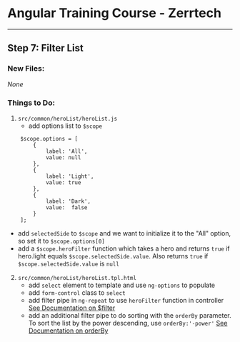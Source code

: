 # Angular Training Course - Zerrtech
-----

## Step 7: Filter List 

### New Files:
*None*

### Things to Do:
1. `src/common/heroList/heroList.js`
   * add options list to `$scope`
```
    $scope.options = [
        {
            label: 'All',
            value: null
        },
        {
            label: 'Light',
            value: true
        },
        {
            label: 'Dark',
            value:  false
        }
    ];
```
   * add `selectedSide` to `$scope` and we want to initialize it to the "All" option, so set it to `$scope.options[0]`
   * add a `$scope.heroFilter` function which takes a hero and returns `true` if hero.light equals `$scope.selectedSide.value`. Also returns `true` if `$scope.selectedSide.value` is `null` 
2. `src/common/heroList/heroList.tpl.html`
   * add `select` element to template and use `ng-options` to populate
   * add `form-control` class to `select`
   * add filter pipe in `ng-repeat` to use `heroFilter` function in controller [See Documentation on $filter](https://docs.angularjs.org/api/ng/filter/filter)
   * add an additional filter pipe to do sorting with the `orderBy` parameter. To sort the list by the power descending, use `orderBy:'-power'` [See Documentation on orderBy](https://docs.angularjs.org/api/ng/filter/orderBy)
